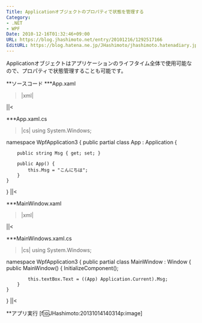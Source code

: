 ```yaml
---
Title: Applicationオブジェクトのプロパティで状態を管理する
Category:
- .NET
- WPF
Date: 2010-12-16T01:32:46+09:00
URL: https://blog.jhashimoto.net/entry/20101216/1292517166
EditURL: https://blog.hatena.ne.jp/JHashimoto/jhashimoto.hatenadiary.jp/atom/entry/12921228815717258420
---
```


Applicationオブジェクトはアプリケーションのライフタイム全体で使用可能なので、プロパティで状態管理することも可能です。

**ソースコード
***App.xaml
>|xml|
<Application x:Class="WpfApplication3.App"
             xmlns="http://schemas.microsoft.com/winfx/2006/xaml/presentation"
             xmlns:x="http://schemas.microsoft.com/winfx/2006/xaml"
             StartupUri="MainWindow.xaml">
</Application>
||<

***App.xaml.cs
>|cs|
using System.Windows;

namespace WpfApplication3 {
    public partial class App : Application {

        public string Msg { get; set; }

        public App() {
            this.Msg = "こんにちは";
        }
    }
}
||<

***MainWindow.xaml
>|xml|
<Window x:Class="WpfApplication3.MainWindow"
        xmlns="http://schemas.microsoft.com/winfx/2006/xaml/presentation"
        xmlns:x="http://schemas.microsoft.com/winfx/2006/xaml"
        Title="MainWindow" Height="350" Width="525">
    <TextBox Name="textBox" />
</Window>
||<

***MainWindows.xaml.cs
>|cs|
using System.Windows;

namespace WpfApplication3 {
    public partial class MainWindow : Window {
        public MainWindow() {
            InitializeComponent();

            this.textBox.Text = ((App) Application.Current).Msg;
        }
    }
}
||<

**アプリ実行
[f:id:JHashimoto:20131014140314p:image]
